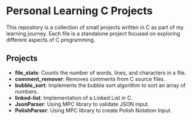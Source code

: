 # Personal Learning C Projects

This repository is a collection of small projects written in C as part of my learning journey. Each file is a standalone project focused on exploring different aspects of C programming.

## Projects

- **file_stats**: Counts the number of words, lines, and characters in a file.
- **comment_remover**: Removes comments from C source files.
- **bubble_sort**: Implements the bubble sort algorithm to sort an array of numbers.
- **linked-list**: Implementation of a Linked List in C.
- **JsonParser**: Using MPC library to validate JSON input.
- **PolishParser**: Using MPC library to create Polish Notation Input.
